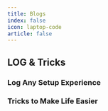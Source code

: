 ```yaml
---
title: Blogs
index: false
icon: laptop-code
article: false
---
```


## LOG & Tricks

### Log Any Setup Experience

### Tricks to Make Life Easier